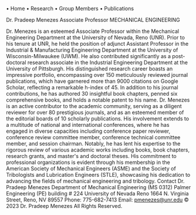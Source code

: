 
 
•	Home
•	Research
•	Group Members
•	Publications


Dr. Pradeep Menezes
Associate Professor
MECHANICAL ENGINEERING
 
Dr. Menezes is an esteemed Associate Professor within the Mechanical Engineering Department at the University of Nevada, Reno (UNR). Prior to his tenure at UNR, he held the position of adjunct Assistant Professor in the Industrial & Manufacturing Engineering Department at the University of Wisconsin-Milwaukee (UWM). He also contributed significantly as a post-doctoral research associate in the Industrial Engineering Department at the University of Pittsburgh.
His distinguished research career boasts an impressive portfolio, encompassing over 150 meticulously reviewed journal publications, which have garnered more than 9000 citations on Google Scholar, reflecting a remarkable h-index of 45. In addition to his journal contributions, he has authored 30 insightful book chapters, penned six comprehensive books, and holds a notable patent to his name.
Dr. Menezes is an active contributor to the academic community, serving as a diligent reviewer for over 80 prestigious journals, and as an esteemed member of the editorial boards of 10 scholarly publications. His involvement extends to a multitude of national and international conferences, where he has engaged in diverse capacities including conference paper reviewer, conference review committee member, conference technical committee member, and session chairman.
Notably, he has lent his expertise to the rigorous review of various academic works including books, book chapters, research grants, and master's and doctoral theses. His commitment to professional organizations is evident through his membership in the American Society of Mechanical Engineers (ASME) and the Society of Tribologists and Lubrication Engineers (STLE), showcasing his dedication to advancing the fields of mechanical engineering and tribology.
Contact 
Dr. Pradeep Menezes
Department of Mechanical Engineering (MS 0312)
Palmer Engineering (PE) building # 224
University of Nevada Reno
1664 N. Virginia Street, 
Reno, NV 89557
Phone: 775-682-7413
Email: pmenezes@unr.edu
© 2023 Dr. Pradeep Menezes All Rights Reserved.

